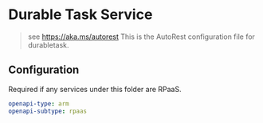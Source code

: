 # Durable Task Service

> see https://aka.ms/autorest
> This is the AutoRest configuration file for durabletask.

## Configuration

Required if any services under this folder are RPaaS.

```yaml
openapi-type: arm
openapi-subtype: rpaas
```
